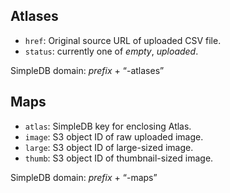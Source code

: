 Atlases
-------

 * `href`: Original source URL of uploaded CSV file.
 * `status`: currently one of *empty*, *uploaded*.

SimpleDB domain: *prefix* + “-atlases”

Maps
----

 * `atlas`: SimpleDB key for enclosing Atlas.
 * `image`: S3 object ID of raw uploaded image.
 * `large`: S3 object ID of large-sized image.
 * `thumb`: S3 object ID of thumbnail-sized image.

SimpleDB domain: *prefix* + “-maps”
